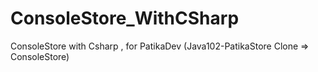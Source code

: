 # ConsoleStore_WithCSharp
ConsoleStore with Csharp , for PatikaDev (Java102-PatikaStore Clone => ConsoleStore)
